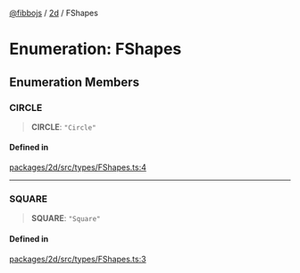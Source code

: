 [@fibbojs](/api/index) / [2d](/api/2d) / FShapes

# Enumeration: FShapes

## Enumeration Members

### CIRCLE

> **CIRCLE**: `"Circle"`

#### Defined in

[packages/2d/src/types/FShapes.ts:4](https://github.com/fibbojs/fibbo/blob/22e935206e75566f1a9d7fdd87a9aaa5b0efc202/packages/2d/src/types/FShapes.ts#L4)

***

### SQUARE

> **SQUARE**: `"Square"`

#### Defined in

[packages/2d/src/types/FShapes.ts:3](https://github.com/fibbojs/fibbo/blob/22e935206e75566f1a9d7fdd87a9aaa5b0efc202/packages/2d/src/types/FShapes.ts#L3)
